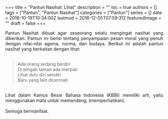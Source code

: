 +++
title = "Pantun Nasihat: Lihat"
description = ""
toc = true
authors = []
tags = ["Pantun", "Pantun Nasihat"]
categories = ["Pantun"]
series = []
date = 2018-10-19T10:34:00Z
lastmod = 2018-12-05T07:59:31Z
featuredImage = ""
draft = false
+++

<div style="text-align: justify;">Pantun Nasihat dibuat agar seseorang selalu mengingat nasihat yang diberikan. Pantun ini berisi tentang penyampaian pesan moral yang penuh dengan nilai-nilai agama, norma, dan budaya. Berikut ini adalah pantun nasihat yang berkaitan dengan lihat:<br /><br />
<blockquote class="tr_bq">Ada orang sedang berdiri<br />Di tengah taman ada merpati<br />Lihat dulu diri sendiri<br />Baru yang lain dicermati</blockquote><br />
Lihat dalam Kamus Besar Bahasa Indonesia (KBBI) memiliki arti, yaitu menggunakan mata untuk memandang; (memperhatikan).<br /><br />
Semoga bermanfaat.</div>
